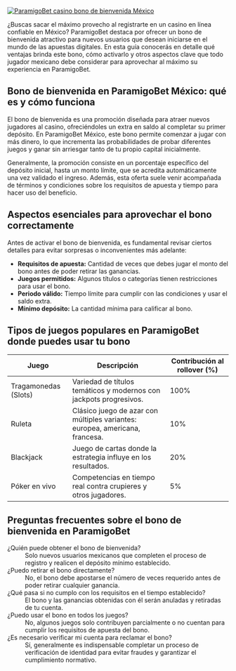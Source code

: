 [![ParamigoBet casino bono de bienvenida México](https://123-caf.pages.dev/gitsignup.png)](https://vrmoo.ru/Bt82HjjY)

<p>¿Buscas sacar el máximo provecho al registrarte en un casino en línea confiable en México? ParamigoBet destaca por ofrecer un bono de bienvenida atractivo para nuevos usuarios que desean iniciarse en el mundo de las apuestas digitales. En esta guía conocerás en detalle qué ventajas brinda este bono, cómo activarlo y otros aspectos clave que todo jugador mexicano debe considerar para aprovechar al máximo su experiencia en ParamigoBet.</p>  <h2>Bono de bienvenida en ParamigoBet México: qué es y cómo funciona</h2> <p>El bono de bienvenida es una promoción diseñada para atraer nuevos jugadores al casino, ofreciéndoles un extra en saldo al completar su primer depósito. En ParamigoBet México, este bono permite comenzar a jugar con más dinero, lo que incrementa las probabilidades de probar diferentes juegos y ganar sin arriesgar tanto de tu propio capital inicialmente.</p> <p>Generalmente, la promoción consiste en un porcentaje específico del depósito inicial, hasta un monto límite, que se acredita automáticamente una vez validado el ingreso. Además, esta oferta suele venir acompañada de términos y condiciones sobre los requisitos de apuesta y tiempo para hacer uso del beneficio.</p>  <h2>Aspectos esenciales para aprovechar el bono correctamente</h2> <p>Antes de activar el bono de bienvenida, es fundamental revisar ciertos detalles para evitar sorpresas o inconvenientes más adelante:</p> <ul>   <li><strong>Requisitos de apuesta:</strong> Cantidad de veces que debes jugar el monto del bono antes de poder retirar las ganancias.</li>   <li><strong>Juegos permitidos:</strong> Algunos títulos o categorías tienen restricciones para usar el bono.</li>   <li><strong>Periodo válido:</strong> Tiempo límite para cumplir con las condiciones y usar el saldo extra.</li>   <li><strong>Mínimo depósito:</strong> La cantidad mínima para calificar al bono.</li> </ul>  <h2>Tipos de juegos populares en ParamigoBet donde puedes usar tu bono</h2> <table>   <thead>     <tr>       <th>Juego</th>       <th>Descripción</th>       <th>Contribución al rollover (%)</th>     </tr>   </thead>   <tbody>     <tr>       <td>Tragamonedas (Slots)</td>       <td>Variedad de títulos temáticos y modernos con jackpots progresivos.</td>       <td>100%</td>     </tr>     <tr>       <td>Ruleta</td>       <td>Clásico juego de azar con múltiples variantes: europea, americana, francesa.</td>       <td>10%</td>     </tr>     <tr>       <td>Blackjack</td>       <td>Juego de cartas donde la estrategia influye en los resultados.</td>       <td>20%</td>     </tr>     <tr>       <td>Póker en vivo</td>       <td>Competencias en tiempo real contra crupieres y otros jugadores.</td>       <td>5%</td>     </tr>   </tbody> </table>  <h2>Preguntas frecuentes sobre el bono de bienvenida en ParamigoBet</h2> <dl>   <dt>¿Quién puede obtener el bono de bienvenida?</dt>   <dd>Solo nuevos usuarios mexicanos que completen el proceso de registro y realicen el depósito mínimo establecido.</dd>    <dt>¿Puedo retirar el bono directamente?</dt>   <dd>No, el bono debe apostarse el número de veces requerido antes de poder retirar cualquier ganancia.</dd>    <dt>¿Qué pasa si no cumplo con los requisitos en el tiempo establecido?</dt>   <dd>El bono y las ganancias obtenidas con él serán anuladas y retiradas de tu cuenta.</dd>    <dt>¿Puedo usar el bono en todos los juegos?</dt>   <dd>No, algunos juegos solo contribuyen parcialmente o no cuentan para cumplir los requisitos de apuesta del bono.</dd>    <dt>¿Es necesario verificar mi cuenta para reclamar el bono?</dt>   <dd>Sí, generalmente es indispensable completar un proceso de verificación de identidad para evitar fraudes y garantizar el cumplimiento normativo.</dd> </dl>